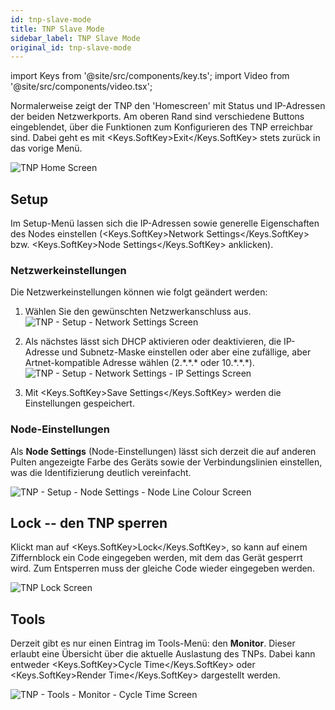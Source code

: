 ```yaml
---
id: tnp-slave-mode
title: TNP Slave Mode
sidebar_label: TNP Slave Mode
original_id: tnp-slave-mode
---
```


import Keys from '@site/src/components/key.ts';
import Video from '@site/src/components/video.tsx';

Normalerweise zeigt der TNP den 'Homescreen' mit Status und IP-Adressen
der beiden Netzwerkports. Am oberen Rand sind verschiedene Buttons
eingeblendet, über die Funktionen zum Konfigurieren des TNP erreichbar
sind. Dabei geht es mit <Keys.SoftKey>Exit</Keys.SoftKey> stets zurück in das vorige Menü.

![TNP Home Screen](/docs/images/TNP-Home-Screen.png)

Setup
-----

Im Setup-Menü lassen sich die IP-Adressen sowie generelle Eigenschaften
des Nodes einstellen (<Keys.SoftKey>Network Settings</Keys.SoftKey> bzw. <Keys.SoftKey>Node Settings</Keys.SoftKey> anklicken).

### Netzwerkeinstellungen

Die Netzwerkeinstellungen können wie folgt geändert werden:

1. Wählen Sie den gewünschten Netzwerkanschluss aus.\
   ![TNP - Setup - Network Settings Screen](/docs/images/TNP-Setup-Network-Settings-Screen.png)

2. Als nächstes lässt sich DHCP aktivieren oder deaktivieren, die
   IP-Adresse und Subnetz-Maske einstellen oder aber eine zufällige, aber
   Artnet-kompatible Adresse wählen (2.\*.\*.\* oder 10.\*.\*.\*).\
   ![TNP - Setup - Network Settings - IP Settings Screen](/docs/images/TNP-Setup-Network-Settings-IP-Settings-Screen.png)

3. Mit <Keys.SoftKey>Save Settings</Keys.SoftKey> werden die Einstellungen gespeichert.

### Node-Einstellungen

Als <strong>Node Settings</strong> (Node-Einstellungen) lässt sich derzeit die auf anderen Pulten
angezeigte Farbe des Geräts sowie der Verbindungslinien einstellen, was
die Identifizierung deutlich vereinfacht.

![TNP - Setup - Node Settings - Node Line Colour Screen](/docs/images/TNP-Setup-Node-Settings-Node-Line-Colour-Screen.png)

Lock -- den TNP sperren
-----------------------

Klickt man auf <Keys.SoftKey>Lock</Keys.SoftKey>, so kann auf einem Ziffernblock ein Code
eingegeben werden, mit dem das Gerät gesperrt wird. Zum Entsperren muss
der gleiche Code wieder eingegeben werden.

![TNP Lock Screen](/docs/images/TNP-Lock-Screen.png)

Tools
-----

Derzeit gibt es nur einen Eintrag im Tools-Menü: den <strong>Monitor</strong>. Dieser
erlaubt eine Übersicht über die aktuelle Auslastung des TNPs. Dabei kann
entweder <Keys.SoftKey>Cycle Time</Keys.SoftKey> oder <Keys.SoftKey>Render Time</Keys.SoftKey> dargestellt werden.

![TNP - Tools - Monitor - Cycle Time Screen](/docs/images/TNP-Tools-Monitor-Cycle-Time-Screen.png)


